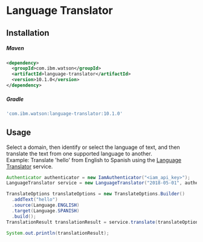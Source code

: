 # Language Translator

## Installation

##### Maven

```xml
<dependency>
  <groupId>com.ibm.watson</groupId>
  <artifactId>language-translator</artifactId>
  <version>10.1.0</version>
</dependency>
```

##### Gradle

```gradle
'com.ibm.watson:language-translator:10.1.0'
```

## Usage

Select a domain, then identify or select the language of text, and then translate the text from one supported language to another.  
Example: Translate 'hello' from English to Spanish using the [Language Translator][language_translator] service.

```java
Authenticator authenticator = new IamAuthenticator("<iam_api_key>");
LanguageTranslator service = new LanguageTranslator("2018-05-01", authenticator);

TranslateOptions translateOptions = new TranslateOptions.Builder()
  .addText("hello")
  .source(Language.ENGLISH)
  .target(Language.SPANISH)
  .build();
TranslationResult translationResult = service.translate(translateOptions).execute().getResult();

System.out.println(translationResult);
```

[language_translator]: https://cloud.ibm.com/docs/language-translator?topic=language-translator-about
